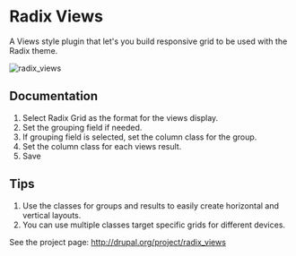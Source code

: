Radix Views
===

A Views style plugin that let's you build responsive grid to be used with the Radix theme.

![radix_views](https://cloud.githubusercontent.com/assets/124599/7336230/459de9ee-ec03-11e4-91b7-fa42947373e6.png)

## Documentation

1. Select Radix Grid as the format for the views display.
2. Set the grouping field if needed.
3. If grouping field is selected, set the column class for the group.
4. Set the column class for each views result.
5. Save

## Tips

1. Use the classes for groups and results to easily create horizontal and vertical layouts.
2. You can use multiple classes target specific grids for different devices.

See the project page: http://drupal.org/project/radix_views

